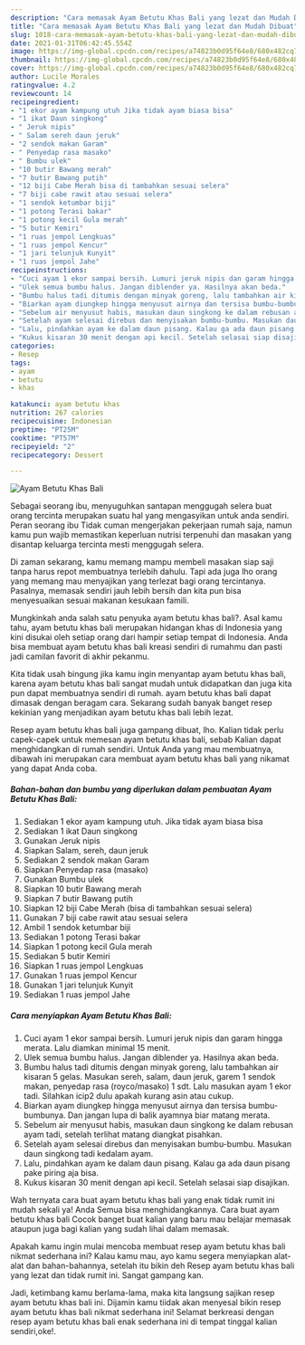 ```yaml
---
description: "Cara memasak Ayam Betutu Khas Bali yang lezat dan Mudah Dibuat"
title: "Cara memasak Ayam Betutu Khas Bali yang lezat dan Mudah Dibuat"
slug: 1018-cara-memasak-ayam-betutu-khas-bali-yang-lezat-dan-mudah-dibuat
date: 2021-01-31T06:42:45.554Z
image: https://img-global.cpcdn.com/recipes/a74823b0d95f64e8/680x482cq70/ayam-betutu-khas-bali-foto-resep-utama.jpg
thumbnail: https://img-global.cpcdn.com/recipes/a74823b0d95f64e8/680x482cq70/ayam-betutu-khas-bali-foto-resep-utama.jpg
cover: https://img-global.cpcdn.com/recipes/a74823b0d95f64e8/680x482cq70/ayam-betutu-khas-bali-foto-resep-utama.jpg
author: Lucile Morales
ratingvalue: 4.2
reviewcount: 14
recipeingredient:
- "1 ekor ayam kampung utuh Jika tidak ayam biasa bisa"
- "1 ikat Daun singkong"
- " Jeruk nipis"
- " Salam sereh daun jeruk"
- "2 sendok makan Garam"
- " Penyedap rasa masako"
- " Bumbu ulek"
- "10 butir Bawang merah"
- "7 butir Bawang putih"
- "12 biji Cabe Merah bisa di tambahkan sesuai selera"
- "7 biji cabe rawit atau sesuai selera"
- "1 sendok ketumbar biji"
- "1 potong Terasi bakar"
- "1 potong kecil Gula merah"
- "5 butir Kemiri"
- "1 ruas jempol Lengkuas"
- "1 ruas jempol Kencur"
- "1 jari telunjuk Kunyit"
- "1 ruas jempol Jahe"
recipeinstructions:
- "Cuci ayam 1 ekor sampai bersih. Lumuri jeruk nipis dan garam hingga merata. Lalu diamkan minimal 15 menit."
- "Ulek semua bumbu halus. Jangan diblender ya. Hasilnya akan beda."
- "Bumbu halus tadi ditumis dengan minyak goreng, lalu tambahkan air kisaran 5 gelas. Masukan sereh, salam, daun jeruk, garem 1 sendok makan, penyedap rasa (royco/masako) 1 sdt. Lalu masukan ayam 1 ekor tadi. Silahkan icip2 dulu apakah kurang asin atau cukup."
- "Biarkan ayam diungkep hingga menyusut airnya dan tersisa bumbu-bumbunya. Dan jangan lupa di balik ayamnya biar matang merata."
- "Sebelum air menyusut habis, masukan daun singkong ke dalam rebusan ayam tadi, setelah terlihat matang diangkat pisahkan."
- "Setelah ayam selesai direbus dan menyisakan bumbu-bumbu. Masukan daun singkong tadi kedalam ayam."
- "Lalu, pindahkan ayam ke dalam daun pisang. Kalau ga ada daun pisang pake piring aja bisa."
- "Kukus kisaran 30 menit dengan api kecil. Setelah selasai siap disajikan."
categories:
- Resep
tags:
- ayam
- betutu
- khas

katakunci: ayam betutu khas 
nutrition: 267 calories
recipecuisine: Indonesian
preptime: "PT25M"
cooktime: "PT57M"
recipeyield: "2"
recipecategory: Dessert

---
```



![Ayam Betutu Khas Bali](https://img-global.cpcdn.com/recipes/a74823b0d95f64e8/680x482cq70/ayam-betutu-khas-bali-foto-resep-utama.jpg)

Sebagai seorang ibu, menyuguhkan santapan menggugah selera buat orang tercinta merupakan suatu hal yang mengasyikan untuk anda sendiri. Peran seorang ibu Tidak cuman mengerjakan pekerjaan rumah saja, namun kamu pun wajib memastikan keperluan nutrisi terpenuhi dan masakan yang disantap keluarga tercinta mesti menggugah selera.

Di zaman  sekarang, kamu memang mampu membeli masakan siap saji tanpa harus repot membuatnya terlebih dahulu. Tapi ada juga lho orang yang memang mau menyajikan yang terlezat bagi orang tercintanya. Pasalnya, memasak sendiri jauh lebih bersih dan kita pun bisa menyesuaikan sesuai makanan kesukaan famili. 



Mungkinkah anda salah satu penyuka ayam betutu khas bali?. Asal kamu tahu, ayam betutu khas bali merupakan hidangan khas di Indonesia yang kini disukai oleh setiap orang dari hampir setiap tempat di Indonesia. Anda bisa membuat ayam betutu khas bali kreasi sendiri di rumahmu dan pasti jadi camilan favorit di akhir pekanmu.

Kita tidak usah bingung jika kamu ingin menyantap ayam betutu khas bali, karena ayam betutu khas bali sangat mudah untuk didapatkan dan juga kita pun dapat membuatnya sendiri di rumah. ayam betutu khas bali dapat dimasak dengan beragam cara. Sekarang sudah banyak banget resep kekinian yang menjadikan ayam betutu khas bali lebih lezat.

Resep ayam betutu khas bali juga gampang dibuat, lho. Kalian tidak perlu capek-capek untuk memesan ayam betutu khas bali, sebab Kalian dapat menghidangkan di rumah sendiri. Untuk Anda yang mau membuatnya, dibawah ini merupakan cara membuat ayam betutu khas bali yang nikamat yang dapat Anda coba.

<!--inarticleads1-->

##### Bahan-bahan dan bumbu yang diperlukan dalam pembuatan Ayam Betutu Khas Bali:

1. Sediakan 1 ekor ayam kampung utuh. Jika tidak ayam biasa bisa
1. Sediakan 1 ikat Daun singkong
1. Gunakan  Jeruk nipis
1. Siapkan  Salam, sereh, daun jeruk
1. Sediakan 2 sendok makan Garam
1. Siapkan  Penyedap rasa (masako)
1. Gunakan  Bumbu ulek
1. Siapkan 10 butir Bawang merah
1. Siapkan 7 butir Bawang putih
1. Siapkan 12 biji Cabe Merah (bisa di tambahkan sesuai selera)
1. Gunakan 7 biji cabe rawit atau sesuai selera
1. Ambil 1 sendok ketumbar biji
1. Sediakan 1 potong Terasi bakar
1. Siapkan 1 potong kecil Gula merah
1. Sediakan 5 butir Kemiri
1. Siapkan 1 ruas jempol Lengkuas
1. Gunakan 1 ruas jempol Kencur
1. Gunakan 1 jari telunjuk Kunyit
1. Sediakan 1 ruas jempol Jahe




<!--inarticleads2-->

##### Cara menyiapkan Ayam Betutu Khas Bali:

1. Cuci ayam 1 ekor sampai bersih. Lumuri jeruk nipis dan garam hingga merata. Lalu diamkan minimal 15 menit.
1. Ulek semua bumbu halus. Jangan diblender ya. Hasilnya akan beda.
1. Bumbu halus tadi ditumis dengan minyak goreng, lalu tambahkan air kisaran 5 gelas. Masukan sereh, salam, daun jeruk, garem 1 sendok makan, penyedap rasa (royco/masako) 1 sdt. Lalu masukan ayam 1 ekor tadi. Silahkan icip2 dulu apakah kurang asin atau cukup.
1. Biarkan ayam diungkep hingga menyusut airnya dan tersisa bumbu-bumbunya. Dan jangan lupa di balik ayamnya biar matang merata.
1. Sebelum air menyusut habis, masukan daun singkong ke dalam rebusan ayam tadi, setelah terlihat matang diangkat pisahkan.
1. Setelah ayam selesai direbus dan menyisakan bumbu-bumbu. Masukan daun singkong tadi kedalam ayam.
1. Lalu, pindahkan ayam ke dalam daun pisang. Kalau ga ada daun pisang pake piring aja bisa.
1. Kukus kisaran 30 menit dengan api kecil. Setelah selasai siap disajikan.




Wah ternyata cara buat ayam betutu khas bali yang enak tidak rumit ini mudah sekali ya! Anda Semua bisa menghidangkannya. Cara buat ayam betutu khas bali Cocok banget buat kalian yang baru mau belajar memasak ataupun juga bagi kalian yang sudah lihai dalam memasak.

Apakah kamu ingin mulai mencoba membuat resep ayam betutu khas bali nikmat sederhana ini? Kalau kamu mau, ayo kamu segera menyiapkan alat-alat dan bahan-bahannya, setelah itu bikin deh Resep ayam betutu khas bali yang lezat dan tidak rumit ini. Sangat gampang kan. 

Jadi, ketimbang kamu berlama-lama, maka kita langsung sajikan resep ayam betutu khas bali ini. Dijamin kamu tiidak akan menyesal bikin resep ayam betutu khas bali nikmat sederhana ini! Selamat berkreasi dengan resep ayam betutu khas bali enak sederhana ini di tempat tinggal kalian sendiri,oke!.

